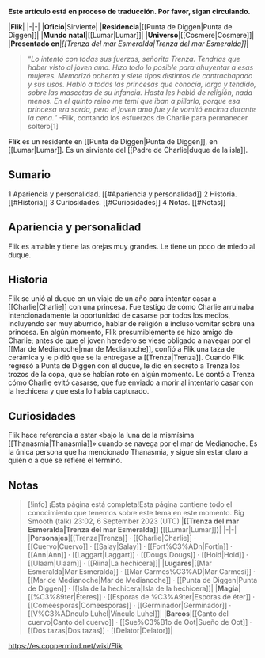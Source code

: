 **Este artículo está en proceso de traducción. Por favor, sigan circulando.**


|**Flik**|
|-|-|
|**Oficio**|Sirviente|
|**Residencia**|[[Punta de Diggen\|Punta de Diggen]]|
|**Mundo natal**|[[Lumar\|Lumar]]|
|**Universo**|[[Cosmere\|Cosmere]]|
|**Presentado en**|*[[Trenza del mar Esmeralda\|Trenza del mar Esmeralda]]*|

>“*Lo intentó con todas sus fuerzas, señorita Trenza. Tendrías que haber visto al joven amo. Hizo todo lo posible para ahuyentar a esas mujeres. Memorizó ochenta y siete tipos distintos de contrachapado y sus usos. Habló a todas las princesas que conocía, largo y tendido, sobre las mascotas de su infancia. Hasta les habló de religión, nada menos. En el quinto reino me temí que iban a pillarlo, porque esa princesa era sorda, pero el joven amo fue y le vomitó encima durante la cena.*”
\-Flik, contando los esfuerzos de Charlie para permanecer soltero[1]


**Flik** es un residente en [[Punta de Diggen\|Punta de Diggen]], en [[Lumar\|Lumar]]. Es un sirviente del [[Padre de Charlie\|duque de la isla]].

## Sumario

1 Apariencia y personalidad. [[#Apariencia y personalidad]] 
2 Historia. [[#Historia]] 
3 Curiosidades. [[#Curiosidades]] 
4 Notas. [[#Notas]] 


## Apariencia y personalidad
Flik es amable y tiene las orejas muy grandes. Le tiene un poco de miedo al duque.

## Historia
Flik se unió al duque en un viaje de un año para intentar casar a [[Charlie\|Charlie]] con una princesa. Fue testigo de cómo Charlie arruinaba intencionadamente la oportunidad de casarse por todos los medios, incluyendo ser muy aburrido, hablar de religión e incluso vomitar sobre una princesa. En algún momento, Flik presumiblemente se hizo amigo de Charlie; antes de que el joven heredero se viese obligado a navegar por el [[Mar de Medianoche\|mar de Medianoche]], confió a Flik una taza de cerámica y le pidió que se la entregase a [[Trenza\|Trenza]]. Cuando Flik regresó a Punta de Diggen con el duque, le dio en secreto a Trenza los trozos de la copa, que se habían roto en algún momento. Le contó a Trenza cómo Charlie evitó casarse, que fue enviado a morir al intentarlo casar con la hechicera y que esta lo había capturado.

## Curiosidades
Flik hace referencia a estar «bajo la luna de la mismísima [[Thanasmia\|Thanasmia]]» cuando se navega por el mar de Medianoche. Es la única persona que ha mencionado Thanasmia, y sigue sin estar claro a quién o a qué se refiere el término.
## Notas

> [!info] ¡Esta página está completa!Esta página contiene todo el conocimiento que tenemos sobre este tema en este momento.
Big Smooth (talk) 23:02, 6 September 2023 (UTC)
|**[[Trenza del mar Esmeralda\|Trenza del mar Esmeralda]] (**[[Lumar\|Lumar]]**)**|
|-|-|
|**Personajes**|[[Trenza\|Trenza]] · [[Charlie\|Charlie]] · [[Cuervo\|Cuervo]] · [[Salay\|Salay]] · [[Fort%C3%ADn\|Fortín]] · [[Ann\|Ann]] · [[Laggart\|Laggart]] · [[Dougs\|Dougs]] · [[Hoid\|Hoid]] · [[Ulaam\|Ulaam]] · [[Riina\|La hechicera]]|
|**Lugares**|[[Mar Esmeralda\|Mar Esmeralda]] · [[Mar Carmes%C3%AD\|Mar Carmesí]] · [[Mar de Medianoche\|Mar de Medianoche]] · [[Punta de Diggen\|Punta de Diggen]] · [[Isla de la hechicera\|Isla de la hechicera]]|
|**Magia**|[[%C3%89ter\|Éteres]] · [[Esporas de %C3%A9ter\|Esporas de éter]] · [[Comeesporas\|Comeesporas]] · [[Germinador\|Germinador]] · [[V%C3%ADnculo Luhel\|Vínculo Luhel]]|
|**Barcos**|[[Canto del cuervo\|Canto del cuervo]] · [[Sue%C3%B1o de Oot\|Sueño de Oot]] · [[Dos tazas\|Dos tazas]] · [[Delator\|Delator]]|



https://es.coppermind.net/wiki/Flik